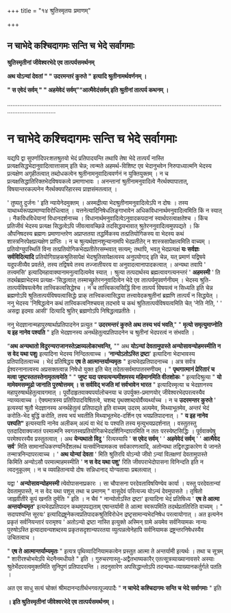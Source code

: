 +++
title = "१४ श्रुतिस्मृतयः प्रमाणम्"

+++


## न चाभेदे कश्चिदागमः सन्ति च भेदे सर्वागमाः

**श्रुतिस्मृतीनां जीवेश्वरभेदे एव तात्पर्यसमर्थनम्**

 

**अथ योऽन्यां देवतां " " उदरमन्तरं कुरुते " इत्यादि श्रुतीनामर्थवर्णनम् ।**

**" स एवेदं सर्वम् " " अहमेवेदं सर्वम्”“आत्मैवेदंसर्वम् इति श्रुतीनां तात्पर्य कथनम् ।**

........................................................................................................................................................

 

# **न चाभेदे कश्चिदागमः सन्ति च भेदे सर्वागमाः**

यद्यपि द्वा सुपर्णादिपरःशतश्रुतयो भेदं प्रतिपादयन्ति तथापि तेषा भेदे तात्पर्यं नास्ति प्रत्यक्षसिद्धभेदानुवादित्वात्तासाम् इति चेन्न; त्वन्मते अहमर्थ-विशिष्ट एव भेदानुभवेन निरुपाध्यात्मनि भेदस्य प्रत्यक्षेण अगृहीतत्वात् तब्दोधकत्वेन श्रुतीनामनुवादित्ववर्णनं न युक्तियुक्तम् । न च प्रत्यक्षसिद्धातिरिक्तभेदविषयकत्वे प्रमाणाभावः । अनन्तानां श्रुतीनामनुवादित्वे नैरर्थक्यापातात्, विषयान्तरकल्पनेन नैरर्थक्यपरिहारस्य प्राज्ञसंमतत्वात् ।

' तुष्यतु दुर्जनः ' इति न्यायेनेदमुक्तम् । अस्मद्रीत्या भेदश्रुतीनामनुवादित्वेऽपि न दोषः । तस्य याथार्थ्यरूपप्रामाण्याविरोधित्वात् । यत्तनेत्यादिनिषेधलिङ्गाभावेन अधिकविधानार्थमनुवादित्वमिति किं न स्यात् । नैकविधविधेयानां विधानदर्शनाच्च । विधानार्थमनुवादित्वेऽनुवादकपदानां स्वार्थपरत्वाक्षतेश्च । किंच प्रतिजीवं भेदस्य प्रत्यक्ष सिद्धत्वेऽपि जीवत्वावच्छिन्ने तदसिद्धयभावात् श्रुतेरननुवादित्वमुपपद्यते । कि औपनिषदस्य ब्रह्मणः प्रमाणान्तरेण अप्राप्ततया तद्धर्मिकस्य तत्प्रतियोगिकस्य वा भेदस्य कथं शास्त्रनिरपेक्षप्रत्यक्षेण प्राप्तिः । न च श्रुत्यर्थज्ञानशून्यानामपि भेदप्रतीतेर् न शास्त्रसापेक्षत्वमिति वाच्यम् । प्रतियोग्युपस्थितिं विना तत्प्रतियोगिकभेदप्रतीतेरसम्भवात् सत्यम्; तथापि, भवतु भेदप्रत्यक्षं **यः सर्वज्ञः सर्वविदित्यादि** प्रतियोगिग्राहकश्रुतिसापेक्षं भेदश्रुतिसापेक्षत्वस्य अनुपयोगाद् इति चेन्न, यत् प्रमाणं यद्विषये यदुपजीव्यैव प्रवर्तते, तस्य तद्विषये तस्य तज्जातीयरय वा अनुवादत्वानापादकत्वात् । अन्यथा तवापि ' तत्त्वमसि' इत्यादिमहावाक्यानामनुत्वादित्वमेव स्यात् । श्रुत्या तत्पदार्थस्य ब्रह्मत्वावगत्यनन्तरं ' **अहमस्मी** ' ति तदर्थब्रह्माभेदस्य प्रत्यक्ष-'सिद्धत्वात् तस्माच्छ्रुतेरननुवादित्वेन भेदे एव तात्पर्यमुपवर्णनीयम् । भेदस्य श्रुति-तात्पर्यविषयत्वेनैव तात्त्विकत्वसिद्धेश्च । न च तात्त्विकत्वसिद्धिं विना तात्पर्य विषयत्वं न सिध्यति इति चेन्न ब्रह्मणोऽपि श्रुतितात्पर्यविषयत्वासिद्धेः प्राक् तात्त्विकत्वासिद्धया तत्त्वावेदकश्रुतीनां ब्रह्मणि तात्पर्यं न सिद्धयेत् । ननु भेदस्य 'निषिद्धत्वेन कथं तात्त्विकत्वनिश्चयस् तदभावे च कथं श्रुतितात्पर्यविषयत्वमिति चेत् 'नेति नेति, ' ' असद्वा इदमग्र आसी' दित्यादि श्रुतिर् ब्रह्मणोऽपि निषिद्धत्वप्रतीतेः ।

ननु भेदज्ञानान्महापुरुषार्थाप्रतिपादनेन प्रत्युत “ **उदरमन्तरं कुरुते अथ तस्य भयं भवति**," " **मृत्यो समृत्युमाप्नोति य इह नानेव पश्यति** " इति भेदज्ञानस्य अनर्थहेतुत्वप्रतिपादनेन च श्रुतीनां भेदपरत्वं न संभवति ।

“**अथ अन्यथातो विदुरन्यराजानस्तेऽक्षय्यलोकाभवन्ति,** "" अथ **योऽन्यां देवतामुपास्ते अन्योसावन्योहमस्मीति न स वेद यथा पशुः** इत्यादिना भेदस्य निन्दितत्वाच्च । ‘**नान्योऽतोऽस्ति द्रष्टा**' इत्यादिना भेदाभावस्य प्रतिपादितत्वाच्च । भेदं प्रतिषिद्धय **एष ते आत्मान्तर्याम्यमृतः** " इत्यभेदप्रतिपादनाच्च । अत्र सर्वत्र ईश्वरनानात्वस्य अप्रसक्तत्वान्न निषेधो युक्त इति चेत् तदेतत्सर्वमापातरमणीयम् । " **पृथगात्मानं प्रेरितारं च मत्वा जुष्टस्ततस्तेनामृतत्वमेति** " " **जुष्ट यदा पश्यत्यन्यमीशमस्य महिमानमिति वीतशोकः** " इत्यादिश्रुत्या " **यो मामेवमसम्मूढो जानाति पुरुषोत्तमम् । स सर्वविद् भजति मां सर्वभावेन भारत** " इत्यादिस्मृत्या च भेदज्ञानस्य महापुरुषार्थहेतुत्वावगमात् । पूर्वोदाहृतवाक्यपर्यालोचनया च उपर्युक्त-प्रमाणयोर् जीवेश्वरभेदपरत्वस्यैव न्याय्यत्वाच्च । ऐक्यमात्रस्य प्रतिपिपादयिषितत्वे, चशब्द पृथक्शब्दयोर्वैय्यर्थ्याच्च । न च **उदरमन्तर कुरुते** ' इत्यस्यां श्रुतौ भेदज्ञानस्य अनर्थहेतुत्वं प्रतिपाद्यते इति वाच्यम् उदरम् अल्पमेव, मिथ्याभूतमेव, अन्तरं भेदं करोति-भेद बुद्धिं करोति, तस्य भयं भवतीति मिथ्याभूतभेद-दर्शिन एव भयप्रतिपादनात् । " **य इह नानेव पश्यति"** इत्यस्यापि नानेव अलीकम् अल्पं वा भेदं यः पश्यति तस्य मृत्युभयप्रदर्शनात् । वस्तुतस्तु एतदादिवाक्यजातं परमात्मनि स्वगतस्वप्रतियोगिकभेददर्शिनिन्दापरमिति न ततः परस्येष्टसिद्धिः । पूर्ववाक्येषु परमेश्वरस्यैव प्रस्तुतत्वात् । अथ **येन्यथातो विदु** ' रित्यस्यापि ' **स एवेद सर्वम्** ' ' **अहमेवेदं सर्वम्** ' ' **आत्मैवेद सर्व**' मिति सामानाधिकरण्यनिर्देशलब्धं यत्सर्वनियामकत्व सर्वकारणत्वादि, अतोन्यथा तद्विरुद्धाकारेण ये जानते तन्मात्रनिन्दापरत्वाच्च । ' **अथ योन्यां देवता** ' मिति श्रुतिरपि योऽन्यो जीवो ऽन्यां विलक्षणां देवतामुपास्ते किमिति अन्योऽसौ परमात्माहमस्मीति ' **न स वेद यथा पशु'** रिति जीवपराभेदोपासना विनिन्दति इति न त्वदनुकूलम् । न च व्यवहितान्वयो दोषः सन्निधानाद् योग्यतायाः प्रबलत्वात् ।

यद्वा ' **अन्योसावन्योहमस्मी** त्येवोपासनाप्रकारः । सा चौपासना परदेवताविषयिण्येव कार्या । यस्तु परदेवतान्यां देवतामुपास्ते, न स वेद यथा पशुस् तथा च प्रमाणम् " वासुदेवं परित्यज्य योऽन्यं देवमुपासते । तृषितो जाह्नवीतीरे कूपं खनति दुर्मतिः " इति । न चैवं " नान्योतोऽस्ति द्रष्टा' इत्यादिना भेदं प्रतिषिध्य ' **एष ते आत्मा अन्तर्याम्यमृत'** इत्यभेदप्रतिपादन कथमुपपद्यताम् एषान्तर्यामी ते आत्मा स्वरूपमिति तदर्थप्रततिरिति वाच्यम् । " सदापश्यन्ति सूरयः' इत्यादिद्रष्ट्रनेकत्वप्रतिपादकश्रुतिविरोधेन द्रष्टृसामान्यभेदनिषेध परत्वायोगात् । अत इत्यनेन प्रकृतं सर्वनियन्तारं परामृश्य ' अतोऽन्यो द्रष्टा नास्ति इत्युक्ते अस्मिन् ग्रामे अयमेव सर्वनियामकः नान्यः पुरुषोऽस्ति इत्यादावन्यशब्दस्य प्रकृतसदृशान्यपरतया व्युत्पन्नत्वेनेहापि सर्वनियामक द्रष्ट्रन्तरनिषेधस्यैव उचितत्वाच ।

" **एष ते आत्मान्तर्याम्यमृतः** " इत्यत्र पृथिव्यादिनियामकत्वेन प्रस्तुत आत्मा ते अन्तर्यामी इत्यर्थः । तथा च सूत्रम् " शारीरश्चोभयेऽपि भेदनैनमधीयते " इति । गुरुचरणास्तु-अद्वैतभाष्यकारैर् एतत्सूत्रव्याख्यानावसरे अस्याः श्रुतेर्भेदपरत्वमुक्तमिति सुनिपुणं प्रतिपादयन्ति । तदनुसारेण अपसिद्धान्तोऽपि तदन्यथा-व्याख्यानकर्तुर्गले पतति ।

अत एव साधु सत्यं चोक्तं श्रीमदानन्दतीर्थभगवत्पूज्यपादैः " **न चाभेदे कश्चिदागमः सन्ति च भेदे सर्वागमाः** " इति

**। इति श्रुतिस्मृतीनां जीवेश्वरभेदे एव तात्पर्यसमर्थनम् ।**

